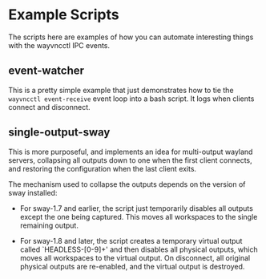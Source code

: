 # Example Scripts

The scripts here are examples of how you can automate interesting things with the wayvncctl IPC events.

## event-watcher

This is a pretty simple example that just demonstrates how to tie the
`wayvncctl event-receive` event loop into a bash script. It logs when clients
connect and disconnect.

## single-output-sway

This is more purposeful, and implements an idea for multi-output wayland
servers, collapsing all outputs down to one when the first client connects, and
restoring the configuration when the last client exits.

The mechanism used to collapse the outputs depends on the version of sway installed:

- For sway-1.7 and earlier, the script just temporarily disables all outputs
  except the one being captured. This moves all workspaces to the single
  remaining output.

- For sway-1.8 and later, the script creates a temporary virtual output called
  `HEADLESS-[0-9]+' and then disables all physical outputs, which moves all
  workspaces to the virtual output. On disconnect, all original physical
  outputs are re-enabled, and the virtual output is destroyed.
